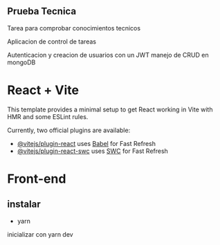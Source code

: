 ## Prueba Tecnica
Tarea para comprobar conocimientos tecnicos

Aplicacion de control de tareas

Autenticacion y creacion de usuarios con un JWT
manejo de CRUD en mongoDB

# React + Vite

This template provides a minimal setup to get React working in Vite with HMR and some ESLint rules.

Currently, two official plugins are available:

- [@vitejs/plugin-react](https://github.com/vitejs/vite-plugin-react/blob/main/packages/plugin-react/README.md) uses [Babel](https://babeljs.io/) for Fast Refresh
- [@vitejs/plugin-react-swc](https://github.com/vitejs/vite-plugin-react-swc) uses [SWC](https://swc.rs/) for Fast Refresh

# Front-end

## instalar

- yarn 

inicializar con yarn dev

